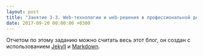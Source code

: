 ```yaml
---
layout: post
title: "Занятие 3-3. Web-технологии и web-решения в профессиональной деятельности"
date: 2017-09-20 00:00:00 +0300
---
```


Отчетом по этому заданию можно считать весь этот блог, он создан с использованием [Jekyll](http://jekyllrb.com/) и [Markdown](https://ru.wikipedia.org/wiki/Markdown).
